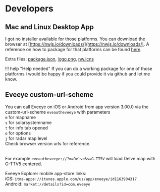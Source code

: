 # Developers

## Mac and Linux Desktop App
I got no installer available for those platforms. You can download the browser at [https://nwjs.io/downloads/](https://nwjs.io/downloads/). 
A reference on how to package for that platforms can be found [here](http://docs.nwjs.io/en/latest/For%20Users/Package%20and%20Distribute/#platform-specific-steps).

Extra files: [package.json](https://www.dropbox.com/s/0knpy9bi84dp7ay/package.json?dl=0), [logo.png](https://www.dropbox.com/s/b9adylfp2x1fmw6/logo.png?dl=0), [nw.icns](https://www.dropbox.com/s/0u6pfn6qkm33u5t/nw.icns?dl=0)

!!! help "Help needed"
    If you can do a working package for one of those platforms i would be happy if you could provide it via github and let me know.
    
## Eveeye custom-url-scheme
You can call Eveeye on iOS or Android from app version 3.00.0 via the custom-url-scheme `eveautheveeye` with parameters <br>
`m` for mapname<br>
`s` for solarsystemname<br>
`t` for info tab opened <br>
`o` for options<br>
`j` for radar map level <br>
Check browser version urls for reference.<br><br>

For example `eveautheveeye://?m=Delve&s=G-TT5V` will load Delve map with G-TTV5 centered. 

Eveeye Explorer mobile app-store links:<br>
iOS: `itms-apps://itunes.apple.com/us/app/eveeye/id1163904317`<br>
Android: `market://details?id=com.eveeye`

<!--stackedit_data:
eyJoaXN0b3J5IjpbLTE0NTgwNjQ1NDksLTIwNzg3ODIxMjgsLT
E1MTA3Nzc1MCwyNzczOTc0NjYsLTEzMjQ2MTY0Myw2MTAyOTg4
ODYsMjA1MzUyNDkwMCw0MzA3NDA2NzAsLTI2MTExMDc5NF19
-->